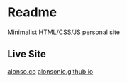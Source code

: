 # Readme

Minimalist HTML/CSS/JS personal site 

## Live Site
[alonso.co](https://alonso.co)
[alonsonic.github.io](https://alonsonic.github.io)
